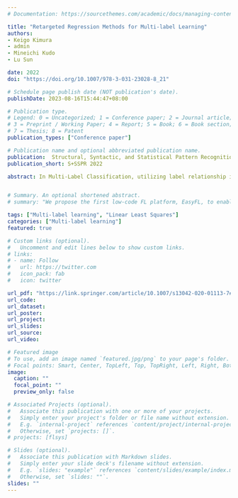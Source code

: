 ```yaml
---
# Documentation: https://sourcethemes.com/academic/docs/managing-content/

title: "Retargeted Regression Methods for Multi-label Learning"
authors: 
- Keigo Kimura 
- admin
- Mineichi Kudo
- Lu Sun

date: 2022
doi: "https://doi.org/10.1007/978-3-031-23028-8_21"

# Schedule page publish date (NOT publication's date).
publishDate: 2023-08-16T15:44:47+08:00

# Publication type.
# Legend: 0 = Uncategorized; 1 = Conference paper; 2 = Journal article;
# 3 = Preprint / Working Paper; 4 = Report; 5 = Book; 6 = Book section;
# 7 = Thesis; 8 = Patent
publication_types: ["Conference paper"]

# Publication name and optional abbreviated publication name.
publication:  Structural, Syntactic, and Statistical Pattern Recognition
publication_short: S+SSPR 2022

abstract: In Multi-Label Classification, utilizing label relationship is a key to improve classification accuracy. Label Space Dimension Reduction or Classifier Chains utilizes the relationship explicitly however those utilization are still limited. In this paper, we propose Retargeted Regression methods for Multi-Label classification by extending Retargeted Linear Least Squares originally proposed for Multi-Class Classification. Retargeted methods not only learn classifiers but also modify targets with margin constraints. Since in Multi-Label Classification, an instance may have more than one label, large margin constraints between all pairs of positive labels and negative labels are introduced. This enables to utilize the label relationship with taking ranking of labels for each instance into consideration. We also propose a simple heuristic to determine a threshold parameter for each instance to earn zero-one classification. On nine benchmark datasets, the proposed method outperformed conventional methods in the sense of instance-wise ranking. In best cases, classification accuracy was improved at on AUC metric.


# Summary. An optional shortened abstract.
# summary: "We propose the first low-code FL platform, EasyFL, to enable users with various levels of expertise to experiment and prototype FL applications with little coding. We achieve this goal while ensuring great flexibility and extensibility for customization by unifying simple API design, modular design, and granular training flow abstraction. Besides, EasyFL expedites distributed training by 1.5x."

tags: ["Multi-label learning", "Linear Least Squares"]
categories: ["Multi-label learning"]
featured: true

# Custom links (optional).
#   Uncomment and edit lines below to show custom links.
# links:
# - name: Follow
#   url: https://twitter.com
#   icon_pack: fab
#   icon: twitter

url_pdf: "https://link.springer.com/article/10.1007/s13042-020-01113-7#citeas"
url_code: 
url_dataset:
url_poster:
url_project:
url_slides:
url_source:
url_video:

# Featured image
# To use, add an image named `featured.jpg/png` to your page's folder. 
# Focal points: Smart, Center, TopLeft, Top, TopRight, Left, Right, BottomLeft, Bottom, BottomRight.
image:
  caption: ""
  focal_point: ""
  preview_only: false

# Associated Projects (optional).
#   Associate this publication with one or more of your projects.
#   Simply enter your project's folder or file name without extension.
#   E.g. `internal-project` references `content/project/internal-project/index.md`.
#   Otherwise, set `projects: []`.
# projects: [flsys]

# Slides (optional).
#   Associate this publication with Markdown slides.
#   Simply enter your slide deck's filename without extension.
#   E.g. `slides: "example"` references `content/slides/example/index.md`.
#   Otherwise, set `slides: ""`.
slides: ""
---
```

